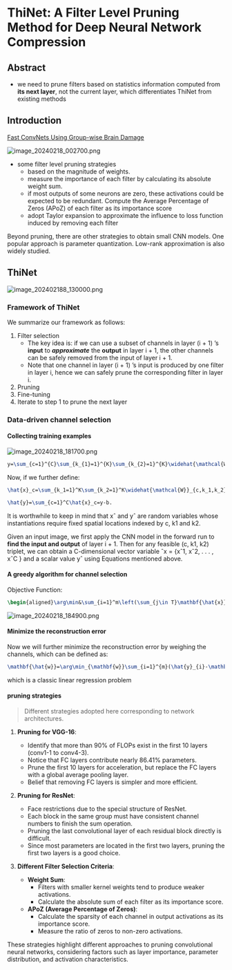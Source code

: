 # ThiNet: A Filter Level Pruning Method for Deep Neural Network Compression

<show-structure for="chapter,procedure" depth="3"/>

## Abstract
- we need to prune filters based on statistics information computed from **its next layer**, not the current layer,
which differentiates ThiNet from existing methods

## Introduction

<a href="https://arxiv.org/pdf/1506.02515.pdf">Fast ConvNets Using Group-wise Brain Damage</a>

![image_20240218_002700.png](image_20240218_002700.png)

- some filter level pruning strategies
  - based on the magnitude of weights.
  - measure the importance of each filter by calculating its absolute weight sum.
  -  if most outputs of some neurons are zero, these activations could be expected to be redundant. Compute
     the Average Percentage of Zeros (APoZ) of each filter as its
     importance score
  - adopt Taylor
    expansion to approximate the influence to loss function induced by removing each filter

Beyond pruning, there are other strategies to obtain
small CNN models.
One popular approach is parameter quantization.
Low-rank approximation is also widely studied.

## ThiNet

![image_202402188_130000.png](image_202402188_130000.png)

### Framework of ThiNet

We summarize our
framework as follows:

1. Filter selection
   - The key idea is:
        if we can use a subset of channels in layer (i + 1) ’s **input** to **_approximate_** the **output** in layer i + 1,
        the other channels can be safely removed from the input
        of layer i + 1. 
   - Note that one channel in layer (i + 1) ’s
      input is produced by one filter in layer i, hence we can
      safely prune the corresponding filter in layer i.
2. Pruning
3. Fine-tuning
4. Iterate to step 1 to prune the next layer

### Data-driven channel selection

#### Collecting training examples
![image_20240218_181700.png](image_20240218_181700.png)

```tex
y=\sum_{c=1}^{C}\sum_{k_{1}=1}^{K}\sum_{k_{2}=1}^{K}\widehat{\mathcal{W}}_{c,k_{1},k_{2}}\times x_{c,k_{1},k_{2}}+b.
```

Now, if we further define:
```tex
\hat{x}_c=\sum_{k_1=1}^K\sum_{k_2=1}^K\widehat{\mathcal{W}}_{c,k_1,k_2}\times x_{c,k_1,k_2},\\
```

```tex
\hat{y}=\sum_{c=1}^C\hat{x}_c=y-b.
```

It is worthwhile to keep in mind that xˆ
and yˆ are random variables whose instantiations require fixed
spatial locations indexed by c, k1 and k2.

Given an input image, we first apply the CNN model in
the forward run to **find the input and output** of layer i + 1.
Then for any feasible (c, k1, k2) triplet,
we can obtain a C-dimensional vector variable ˆx = {xˆ1, xˆ2, . . . , xˆC } and a
scalar value yˆ using Equations mentioned above.

#### A greedy algorithm for channel selection

Objective Function:

```tex
\begin{aligned}\arg\min&\sum_{i=1}^m\left(\sum_{j\in T}\mathbf{\hat{x}}_{i,j}\right)^2\\\text{s.t.}&\quad|T|=C\times(1-r),\quad T\subset\{1,2,\ldots,C\}.\end{aligned}
```

![image_20240218_184900.png](image_20240218_184900.png)

#### Minimize the reconstruction error

Now we will further minimize the reconstruction error
 by weighing the channels, which can be defined
as:

```tex
\mathbf{\hat{w}}=\arg\min_{\mathbf{w}}\sum_{i=1}^{m}(\hat{y}_{i}-\mathbf{w}^{\mathrm{T}}\mathbf{\hat{x}}_{i}^{*})^{2},
```

which is a classic linear regression problem

####  pruning strategies

> Different strategies adopted here corresponding to network architectures.

1. **Pruning for VGG-16**:
    - Identify that more than 90% of FLOPs exist in the first 10 layers (conv1-1 to conv4-3).
    - Notice that FC layers contribute nearly 86.41% parameters.
    - Prune the first 10 layers for acceleration, but replace the FC layers with a global average pooling layer.
    - Belief that removing FC layers is simpler and more efficient.

2. **Pruning for ResNet**:
    - Face restrictions due to the special structure of ResNet.
    - Each block in the same group must have consistent channel numbers to finish the sum operation.
    - Pruning the last convolutional layer of each residual block directly is difficult.
    - Since most parameters are located in the first two layers, pruning the first two layers is a good choice.

3. **Different Filter Selection Criteria**:
    - **Weight Sum**:
        - Filters with smaller kernel weights tend to produce weaker activations.
        - Calculate the absolute sum of each filter as its importance score.
    - **APoZ (Average Percentage of Zeros)**:
        - Calculate the sparsity of each channel in output activations as its importance score.
        - Measure the ratio of zeros to non-zero activations.

These strategies highlight different approaches to pruning convolutional neural networks, considering factors such as layer importance, parameter distribution, and activation characteristics.











